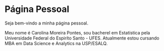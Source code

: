 # Página Pessoal


Seja bem-vindo a minha página pessoal.

Meu nome é Carolina Moreira Pontes, sou bacherel em Estatística pela Universidade Federal do Espiríto Santo - UFES. Atualmente estou cursando MBA em Data Science e Analytics na USP/ESALQ.
